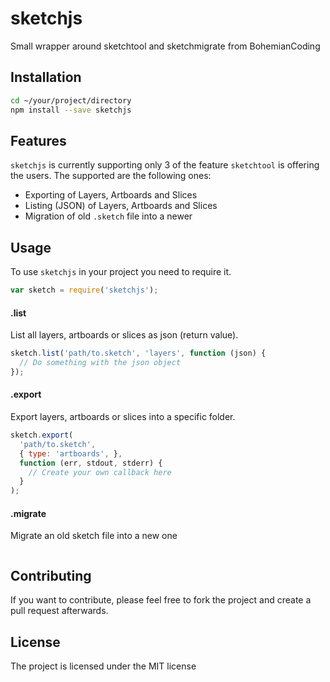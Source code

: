 # sketchjs
Small wrapper around sketchtool and sketchmigrate from BohemianCoding

## Installation

```bash
cd ~/your/project/directory
npm install --save sketchjs
```

## Features

`sketchjs` is currently supporting only 3 of the feature `sketchtool` is offering the users. The supported are the following ones:

- Exporting of Layers, Artboards and Slices
- Listing (JSON) of Layers, Artboards and Slices
- Migration of old `.sketch` file into a newer

## Usage

To use `sketchjs` in your project you need to require it.

```js
var sketch = require('sketchjs');
```

#### .list

List all layers, artboards or slices as json (return value).

```js
sketch.list('path/to.sketch', 'layers', function (json) {
  // Do something with the json object
});
```

#### .export

Export layers, artboards or slices into a specific folder.

```js
sketch.export(
  'path/to.sketch',
  { type: 'artboards', },
  function (err, stdout, stderr) {
    // Create your own callback here
  }
);
```

#### .migrate

Migrate an old sketch file into a new one

```js
```

## Contributing

If you want to contribute, please feel free to fork the project and create a pull request afterwards.

## License

The project is licensed under the MIT license
